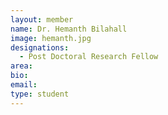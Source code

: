 ```yaml
---
layout: member
name: Dr. Hemanth Bilahall
image: hemanth.jpg
designations: 
  - Post Doctoral Research Fellow
area:
bio:
email:
type: student
---
```

